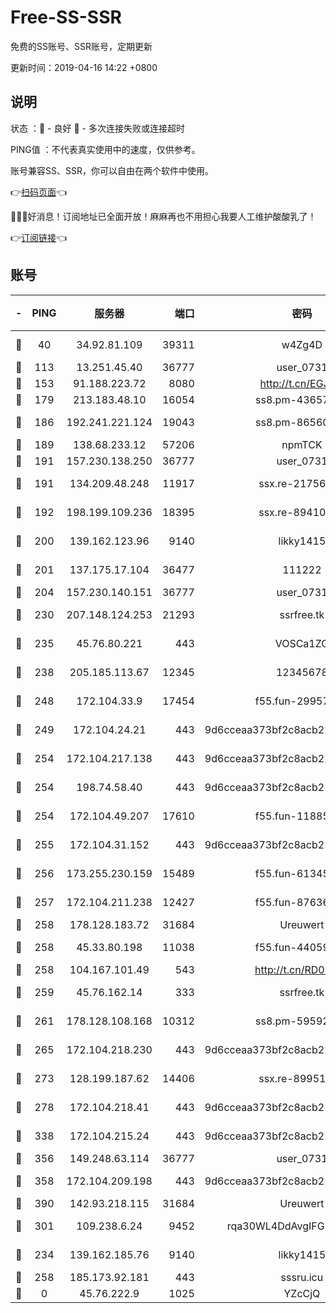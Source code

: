# Free-SS-SSR

免费的SS账号、SSR账号，定期更新

更新时间：2019-04-16 14:22 +0800

## 说明

状态     ：🙂 - 良好 🙁 - 多次连接失败或连接超时

PING值   ：不代表真实使用中的速度，仅供参考。

账号兼容SS、SSR，你可以自由在两个软件中使用。

👉[扫码页面](https://liesauer.github.io/Free-SS-SSR/)👈

🎉🎉🎉好消息！订阅地址已全面开放！麻麻再也不用担心我要人工维护酸酸乳了！

👉[订阅链接](https://www.liesauer.net/yogurt/subscribe?ACCESS_TOKEN=DAYxR3mMaZAsaqUb)👈

## 账号

|-|PING|服务器|端口|密码|加密方式|区域|
|:----:|:----:|:-----:|-----:|:----:|:----:|:----:|
|🙂|40|34.92.81.109|39311|w4Zg4D|chacha20-ietf|US|
|🙂|113|13.251.45.40|36777|user_0731|chacha20|SG|
|🙂|153|91.188.223.72|8080|http://t.cn/EGJIyrl|rc4-md5|RU|
|🙂|179|213.183.48.10|16054|ss8.pm-43657260|rc4-md5|RU|
|🙂|186|192.241.221.124|19043|ss8.pm-86560127|aes-256-cfb|US|
|🙂|189|138.68.233.12|57206|npmTCK|rc4-md5|US|
|🙂|191|157.230.138.250|36777|user_0731|chacha20|US|
|🙂|191|134.209.48.248|11917|ssx.re-21756118|aes-256-cfb|US|
|🙂|192|198.199.109.236|18395|ssx.re-89410087|aes-256-cfb|US|
|🙂|200|139.162.123.96|9140|likky1415|aes-256-cfb|JP|
|🙂|201|137.175.17.104|36477|111222|aes-256-cfb|US|
|🙂|204|157.230.140.151|36777|user_0731|chacha20|US|
|🙂|230|207.148.124.253|21293|ssrfree.tk|aes-256-cfb|SG|
|🙂|235|45.76.80.221|443|VOSCa1ZG|aes-256-cfb|DE|
|🙂|238|205.185.113.67|12345|12345678|aes-256-cfb|US|
|🙂|248|172.104.33.9|17454|f55.fun-29957953|aes-256-cfb|SG|
|🙂|249|172.104.24.21|443|9d6cceaa373bf2c8acb22e60b6a58be6|aes-256-cfb|US|
|🙂|254|172.104.217.138|443|9d6cceaa373bf2c8acb22e60b6a58be6|aes-256-cfb|US|
|🙂|254|198.74.58.40|443|9d6cceaa373bf2c8acb22e60b6a58be6|aes-256-cfb|US|
|🙂|254|172.104.49.207|17610|f55.fun-11885024|aes-256-cfb|SG|
|🙂|255|172.104.31.152|443|9d6cceaa373bf2c8acb22e60b6a58be6|aes-256-cfb|US|
|🙂|256|173.255.230.159|15489|f55.fun-61345376|aes-256-cfb|US|
|🙂|257|172.104.211.238|12427|f55.fun-87636938|aes-256-cfb|US|
|🙂|258|178.128.183.72|31684|Ureuwert|chacha20|US|
|🙂|258|45.33.80.198|11038|f55.fun-44059401|aes-256-cfb|US|
|🙂|258|104.167.101.49|543|http://t.cn/RD0D7sx|rc4-md5|CA|
|🙂|259|45.76.162.14|333|ssrfree.tk|aes-256-cfb|SG|
|🙂|261|178.128.108.168|10312|ss8.pm-59592521|aes-256-cfb|SG|
|🙂|265|172.104.218.230|443|9d6cceaa373bf2c8acb22e60b6a58be6|aes-256-cfb|US|
|🙂|273|128.199.187.62|14406|ssx.re-89951404|aes-256-cfb|SG|
|🙂|278|172.104.218.41|443|9d6cceaa373bf2c8acb22e60b6a58be6|aes-256-cfb|US|
|🙂|338|172.104.215.24|443|9d6cceaa373bf2c8acb22e60b6a58be6|aes-256-cfb|US|
|🙂|356|149.248.63.114|36777|user_0731|chacha20|CA|
|🙂|358|172.104.209.198|443|9d6cceaa373bf2c8acb22e60b6a58be6|aes-256-cfb|US|
|🙂|390|142.93.218.115|31684|Ureuwert|chacha20|IN|
|🙂|301|109.238.6.24|9452|rqa30WL4DdAvgIFG6Fs3znzTa|aes-256-cfb|FR|
|🙁|234|139.162.185.76|9140|likky1415|aes-256-cfb|DE|
|🙁|258|185.173.92.181|443|sssru.icu|rc4-md5|RU|
|🙁|0|45.76.222.9|1025|YZcCjQ|rc4-md5|JP|
